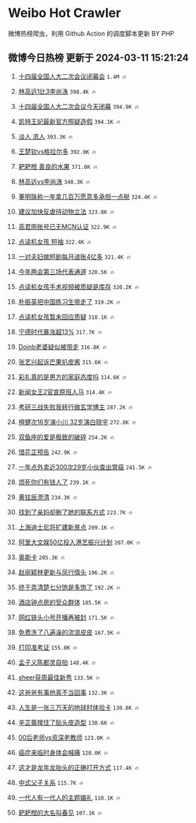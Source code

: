 # Weibo Hot Crawler 



微博热榜爬虫，利用 Github Action 的调度脚本更新 BY PHP 


## 微博今日热榜 更新于 2024-03-11 15:21:24 
1. [十四届全国人大二次会议闭幕会](https://s.weibo.com/weibo?q=%23%E5%8D%81%E5%9B%9B%E5%B1%8A%E5%85%A8%E5%9B%BD%E4%BA%BA%E5%A4%A7%E4%BA%8C%E6%AC%A1%E4%BC%9A%E8%AE%AE%E9%97%AD%E5%B9%95%E4%BC%9A%23&t=31&band_rank=1&Refer=top) `1.4M 🔥` 

1. [林高远1比3李尚洙](https://s.weibo.com/weibo?q=%23%E6%9E%97%E9%AB%98%E8%BF%9C1%E6%AF%943%E6%9D%8E%E5%B0%9A%E6%B4%99%23&t=31&band_rank=2&Refer=top) `398.4K 🔥` 

1. [十四届全国人大二次会议今天闭幕](https://s.weibo.com/weibo?q=%23%E5%8D%81%E5%9B%9B%E5%B1%8A%E5%85%A8%E5%9B%BD%E4%BA%BA%E5%A4%A7%E4%BA%8C%E6%AC%A1%E4%BC%9A%E8%AE%AE%E4%BB%8A%E5%A4%A9%E9%97%AD%E5%B9%95%23&t=31&band_rank=3&Refer=top) `394.9K 🔥` 

1. [凯特王妃最新官方照疑造假](https://s.weibo.com/weibo?q=%23%E5%87%AF%E7%89%B9%E7%8E%8B%E5%A6%83%E6%9C%80%E6%96%B0%E5%AE%98%E6%96%B9%E7%85%A7%E7%96%91%E9%80%A0%E5%81%87%23&t=31&band_rank=4&Refer=top) `394.1K 🔥` 

1. [淡人 浓人](https://s.weibo.com/weibo?q=%E6%B7%A1%E4%BA%BA%20%E6%B5%93%E4%BA%BA&t=31&band_rank=5&Refer=top) `393.3K 🔥` 

1. [王楚钦vs格拉尔多](https://s.weibo.com/weibo?q=%E7%8E%8B%E6%A5%9A%E9%92%A6vs%E6%A0%BC%E6%8B%89%E5%B0%94%E5%A4%9A&t=31&band_rank=6&Refer=top) `392.0K 🔥` 

1. [耙耙柑 善良的水果](https://s.weibo.com/weibo?q=%E8%80%99%E8%80%99%E6%9F%91%20%E5%96%84%E8%89%AF%E7%9A%84%E6%B0%B4%E6%9E%9C&t=31&band_rank=7&Refer=top) `371.0K 🔥` 

1. [林高远vs李尚洙](https://s.weibo.com/weibo?q=%23%E6%9E%97%E9%AB%98%E8%BF%9Cvs%E6%9D%8E%E5%B0%9A%E6%B4%99%23&t=31&band_rank=8&Refer=top) `348.3K 🔥` 

1. [董明珠称一年拿几百万愿意多承担一点税](https://s.weibo.com/weibo?q=%23%E8%91%A3%E6%98%8E%E7%8F%A0%E7%A7%B0%E4%B8%80%E5%B9%B4%E6%8B%BF%E5%87%A0%E7%99%BE%E4%B8%87%E6%84%BF%E6%84%8F%E5%A4%9A%E6%89%BF%E6%8B%85%E4%B8%80%E7%82%B9%E7%A8%8E%23&t=31&band_rank=9&Refer=top) `324.4K 🔥` 

1. [建议加快反虐待动物立法](https://s.weibo.com/weibo?q=%23%E5%BB%BA%E8%AE%AE%E5%8A%A0%E5%BF%AB%E5%8F%8D%E8%99%90%E5%BE%85%E5%8A%A8%E7%89%A9%E7%AB%8B%E6%B3%95%23&t=31&band_rank=10&Refer=top) `323.8K 🔥` 

1. [高君雨账号已无MCN认证](https://s.weibo.com/weibo?q=%23%E9%AB%98%E5%90%9B%E9%9B%A8%E8%B4%A6%E5%8F%B7%E5%B7%B2%E6%97%A0MCN%E8%AE%A4%E8%AF%81%23&t=31&band_rank=11&Refer=top) `322.9K 🔥` 

1. [点读机女孩 短袖](https://s.weibo.com/weibo?q=%E7%82%B9%E8%AF%BB%E6%9C%BA%E5%A5%B3%E5%AD%A9%20%E7%9F%AD%E8%A2%96&t=31&band_rank=12&Refer=top) `322.4K 🔥` 

1. [一对夫妇做短剧每月进账4亿多](https://s.weibo.com/weibo?q=%23%E4%B8%80%E5%AF%B9%E5%A4%AB%E5%A6%87%E5%81%9A%E7%9F%AD%E5%89%A7%E6%AF%8F%E6%9C%88%E8%BF%9B%E8%B4%A64%E4%BA%BF%E5%A4%9A%23&t=31&band_rank=13&Refer=top) `321.4K 🔥` 

1. [今年两会第三场代表通道](https://s.weibo.com/weibo?q=%23%E4%BB%8A%E5%B9%B4%E4%B8%A4%E4%BC%9A%E7%AC%AC%E4%B8%89%E5%9C%BA%E4%BB%A3%E8%A1%A8%E9%80%9A%E9%81%93%23&t=31&band_rank=14&Refer=top) `320.5K 🔥` 

1. [点读机女孩手术视频被质疑是库存](https://s.weibo.com/weibo?q=%23%E7%82%B9%E8%AF%BB%E6%9C%BA%E5%A5%B3%E5%AD%A9%E6%89%8B%E6%9C%AF%E8%A7%86%E9%A2%91%E8%A2%AB%E8%B4%A8%E7%96%91%E6%98%AF%E5%BA%93%E5%AD%98%23&t=31&band_rank=15&Refer=top) `320.2K 🔥` 

1. [朴振英把中国练习生带走了](https://s.weibo.com/weibo?q=%23%E6%9C%B4%E6%8C%AF%E8%8B%B1%E6%8A%8A%E4%B8%AD%E5%9B%BD%E7%BB%83%E4%B9%A0%E7%94%9F%E5%B8%A6%E8%B5%B0%E4%BA%86%23&t=31&band_rank=16&Refer=top) `319.2K 🔥` 

1. [点读机女孩暂未回应质疑](https://s.weibo.com/weibo?q=%23%E7%82%B9%E8%AF%BB%E6%9C%BA%E5%A5%B3%E5%AD%A9%E6%9A%82%E6%9C%AA%E5%9B%9E%E5%BA%94%E8%B4%A8%E7%96%91%23&t=31&band_rank=17&Refer=top) `318.1K 🔥` 

1. [宁德时代暴涨超13%](https://s.weibo.com/weibo?q=%23%E5%AE%81%E5%BE%B7%E6%97%B6%E4%BB%A3%E6%9A%B4%E6%B6%A8%E8%B6%8513%25%23&t=31&band_rank=18&Refer=top) `317.7K 🔥` 

1. [Doinb老婆疑似被带走](https://s.weibo.com/weibo?q=%23Doinb%E8%80%81%E5%A9%86%E7%96%91%E4%BC%BC%E8%A2%AB%E5%B8%A6%E8%B5%B0%23&t=31&band_rank=19&Refer=top) `316.8K 🔥` 

1. [张艺兴起诉芒果扒皮酱](https://s.weibo.com/weibo?q=%23%E5%BC%A0%E8%89%BA%E5%85%B4%E8%B5%B7%E8%AF%89%E8%8A%92%E6%9E%9C%E6%89%92%E7%9A%AE%E9%85%B1%23&t=31&band_rank=20&Refer=top) `315.6K 🔥` 

1. [彩礼真的是男方的家庭态度吗](https://s.weibo.com/weibo?q=%23%E5%BD%A9%E7%A4%BC%E7%9C%9F%E7%9A%84%E6%98%AF%E7%94%B7%E6%96%B9%E7%9A%84%E5%AE%B6%E5%BA%AD%E6%80%81%E5%BA%A6%E5%90%97%23&t=31&band_rank=21&Refer=top) `314.6K 🔥` 

1. [新闻女王2官宣原班人马](https://s.weibo.com/weibo?q=%23%E6%96%B0%E9%97%BB%E5%A5%B3%E7%8E%8B2%E5%AE%98%E5%AE%A3%E5%8E%9F%E7%8F%AD%E4%BA%BA%E9%A9%AC%23&t=31&band_rank=22&Refer=top) `314.4K 🔥` 

1. [考研三战失败我转行做玄学博主](https://s.weibo.com/weibo?q=%23%E8%80%83%E7%A0%94%E4%B8%89%E6%88%98%E5%A4%B1%E8%B4%A5%E6%88%91%E8%BD%AC%E8%A1%8C%E5%81%9A%E7%8E%84%E5%AD%A6%E5%8D%9A%E4%B8%BB%23&t=31&band_rank=23&Refer=top) `287.2K 🔥` 

1. [檀健次16岁演小川 32岁演白晓宇](https://s.weibo.com/weibo?q=%E6%AA%80%E5%81%A5%E6%AC%A116%E5%B2%81%E6%BC%94%E5%B0%8F%E5%B7%9D%2032%E5%B2%81%E6%BC%94%E7%99%BD%E6%99%93%E5%AE%87&t=31&band_rank=24&Refer=top) `272.8K 🔥` 

1. [双鱼座的爱是极致的破碎](https://s.weibo.com/weibo?q=%23%E5%8F%8C%E9%B1%BC%E5%BA%A7%E7%9A%84%E7%88%B1%E6%98%AF%E6%9E%81%E8%87%B4%E7%9A%84%E7%A0%B4%E7%A2%8E%23&t=31&band_rank=25&Refer=top) `254.2K 🔥` 

1. [惜花芷预告](https://s.weibo.com/weibo?q=%E6%83%9C%E8%8A%B1%E8%8A%B7%E9%A2%84%E5%91%8A&t=31&band_rank=26&Refer=top) `242.9K 🔥` 

1. [一年点外卖近300次29岁小伙查出胃癌](https://s.weibo.com/weibo?q=%23%E4%B8%80%E5%B9%B4%E7%82%B9%E5%A4%96%E5%8D%96%E8%BF%91300%E6%AC%A129%E5%B2%81%E5%B0%8F%E4%BC%99%E6%9F%A5%E5%87%BA%E8%83%83%E7%99%8C%23&t=31&band_rank=27&Refer=top) `241.5K 🔥` 

1. [烦死你们有钱人了](https://s.weibo.com/weibo?q=%E7%83%A6%E6%AD%BB%E4%BD%A0%E4%BB%AC%E6%9C%89%E9%92%B1%E4%BA%BA%E4%BA%86&t=31&band_rank=28&Refer=top) `239.1K 🔥` 

1. [黄铉辰澄清](https://s.weibo.com/weibo?q=%23%E9%BB%84%E9%93%89%E8%BE%B0%E6%BE%84%E6%B8%85%23&t=31&band_rank=29&Refer=top) `234.3K 🔥` 

1. [找到了亲妈却删了她的联系方式](https://s.weibo.com/weibo?q=%23%E6%89%BE%E5%88%B0%E4%BA%86%E4%BA%B2%E5%A6%88%E5%8D%B4%E5%88%A0%E4%BA%86%E5%A5%B9%E7%9A%84%E8%81%94%E7%B3%BB%E6%96%B9%E5%BC%8F%23&t=31&band_rank=30&Refer=top) `223.7K 🔥` 

1. [上海迪士尼将扩建新景点](https://s.weibo.com/weibo?q=%23%E4%B8%8A%E6%B5%B7%E8%BF%AA%E5%A3%AB%E5%B0%BC%E5%B0%86%E6%89%A9%E5%BB%BA%E6%96%B0%E6%99%AF%E7%82%B9%23&t=31&band_rank=31&Refer=top) `209.1K 🔥` 

1. [阿里大文娱50亿投入港艺振兴计划](https://s.weibo.com/weibo?q=%23%E9%98%BF%E9%87%8C%E5%A4%A7%E6%96%87%E5%A8%B150%E4%BA%BF%E6%8A%95%E5%85%A5%E6%B8%AF%E8%89%BA%E6%8C%AF%E5%85%B4%E8%AE%A1%E5%88%92%23&t=31&band_rank=32&Refer=top) `207.0K 🔥` 

1. [奥斯卡](https://s.weibo.com/weibo?q=%E5%A5%A5%E6%96%AF%E5%8D%A1&t=31&band_rank=33&Refer=top) `205.3K 🔥` 

1. [赵丽颖林更新与凤行情头](https://s.weibo.com/weibo?q=%23%E8%B5%B5%E4%B8%BD%E9%A2%96%E6%9E%97%E6%9B%B4%E6%96%B0%E4%B8%8E%E5%87%A4%E8%A1%8C%E6%83%85%E5%A4%B4%23&t=31&band_rank=34&Refer=top) `196.2K 🔥` 

1. [终于弄清楚七分饱是多饱了](https://s.weibo.com/weibo?q=%23%E7%BB%88%E4%BA%8E%E5%BC%84%E6%B8%85%E6%A5%9A%E4%B8%83%E5%88%86%E9%A5%B1%E6%98%AF%E5%A4%9A%E9%A5%B1%E4%BA%86%23&t=31&band_rank=35&Refer=top) `192.2K 🔥` 

1. [酒店钟点房的受众群体](https://s.weibo.com/weibo?q=%23%E9%85%92%E5%BA%97%E9%92%9F%E7%82%B9%E6%88%BF%E7%9A%84%E5%8F%97%E4%BC%97%E7%BE%A4%E4%BD%93%23&t=31&band_rank=36&Refer=top) `185.5K 🔥` 

1. [网红铁头小号开播再被封](https://s.weibo.com/weibo?q=%23%E7%BD%91%E7%BA%A2%E9%93%81%E5%A4%B4%E5%B0%8F%E5%8F%B7%E5%BC%80%E6%92%AD%E5%86%8D%E8%A2%AB%E5%B0%81%23&t=31&band_rank=37&Refer=top) `171.5K 🔥` 

1. [免费洗了八遍澡的流浪皮皮](https://s.weibo.com/weibo?q=%E5%85%8D%E8%B4%B9%E6%B4%97%E4%BA%86%E5%85%AB%E9%81%8D%E6%BE%A1%E7%9A%84%E6%B5%81%E6%B5%AA%E7%9A%AE%E7%9A%AE&t=31&band_rank=38&Refer=top) `167.5K 🔥` 

1. [打印准考证](https://s.weibo.com/weibo?q=%E6%89%93%E5%8D%B0%E5%87%86%E8%80%83%E8%AF%81&t=31&band_rank=39&Refer=top) `155.0K 🔥` 

1. [孟子义陈都灵自拍](https://s.weibo.com/weibo?q=%23%E5%AD%9F%E5%AD%90%E4%B9%89%E9%99%88%E9%83%BD%E7%81%B5%E8%87%AA%E6%8B%8D%23&t=31&band_rank=40&Refer=top) `148.4K 🔥` 

1. [sheer获周最佳新秀](https://s.weibo.com/weibo?q=%23sheer%E8%8E%B7%E5%91%A8%E6%9C%80%E4%BD%B3%E6%96%B0%E7%A7%80%23&t=31&band_rank=41&Refer=top) `133.5K 🔥` 

1. [这爸爸有事他真不当回事](https://s.weibo.com/weibo?q=%E8%BF%99%E7%88%B8%E7%88%B8%E6%9C%89%E4%BA%8B%E4%BB%96%E7%9C%9F%E4%B8%8D%E5%BD%93%E5%9B%9E%E4%BA%8B&t=31&band_rank=42&Refer=top) `132.3K 🔥` 

1. [人生是一张三万天的地球村体验卡](https://s.weibo.com/weibo?q=%E4%BA%BA%E7%94%9F%E6%98%AF%E4%B8%80%E5%BC%A0%E4%B8%89%E4%B8%87%E5%A4%A9%E7%9A%84%E5%9C%B0%E7%90%83%E6%9D%91%E4%BD%93%E9%AA%8C%E5%8D%A1&t=31&band_rank=43&Refer=top) `130.8K 🔥` 

1. [辛芷蕾撑住了贴头皮造型](https://s.weibo.com/weibo?q=%23%E8%BE%9B%E8%8A%B7%E8%95%BE%E6%92%91%E4%BD%8F%E4%BA%86%E8%B4%B4%E5%A4%B4%E7%9A%AE%E9%80%A0%E5%9E%8B%23&t=31&band_rank=44&Refer=top) `130.6K 🔥` 

1. [00后老师vs资深老教师](https://s.weibo.com/weibo?q=00%E5%90%8E%E8%80%81%E5%B8%88vs%E8%B5%84%E6%B7%B1%E8%80%81%E6%95%99%E5%B8%88&t=31&band_rank=45&Refer=top) `123.0K 🔥` 

1. [癌症来临时身体会喊痛](https://s.weibo.com/weibo?q=%23%E7%99%8C%E7%97%87%E6%9D%A5%E4%B8%B4%E6%97%B6%E8%BA%AB%E4%BD%93%E4%BC%9A%E5%96%8A%E7%97%9B%23&t=31&band_rank=46&Refer=top) `120.0K 🔥` 

1. [这才是龙年龙抬头的正确打开方式](https://s.weibo.com/weibo?q=%23%E8%BF%99%E6%89%8D%E6%98%AF%E9%BE%99%E5%B9%B4%E9%BE%99%E6%8A%AC%E5%A4%B4%E7%9A%84%E6%AD%A3%E7%A1%AE%E6%89%93%E5%BC%80%E6%96%B9%E5%BC%8F%23&t=31&band_rank=47&Refer=top) `117.4K 🔥` 

1. [中式父子关系](https://s.weibo.com/weibo?q=%E4%B8%AD%E5%BC%8F%E7%88%B6%E5%AD%90%E5%85%B3%E7%B3%BB&t=31&band_rank=48&Refer=top) `115.7K 🔥` 

1. [一代人有一代人的主题婚礼](https://s.weibo.com/weibo?q=%E4%B8%80%E4%BB%A3%E4%BA%BA%E6%9C%89%E4%B8%80%E4%BB%A3%E4%BA%BA%E7%9A%84%E4%B8%BB%E9%A2%98%E5%A9%9A%E7%A4%BC&t=31&band_rank=49&Refer=top) `110.1K 🔥` 

1. [耙耙柑的大名叫春见](https://s.weibo.com/weibo?q=%23%E8%80%99%E8%80%99%E6%9F%91%E7%9A%84%E5%A4%A7%E5%90%8D%E5%8F%AB%E6%98%A5%E8%A7%81%23&t=31&band_rank=50&Refer=top) `107.1K 🔥` 

